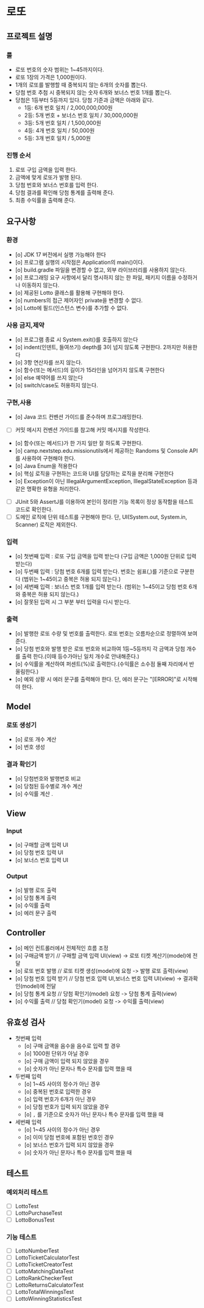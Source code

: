 # 로또 

## 프로젝트 설명
### 룰
- 로또 번호의 숫자 범위는 1~45까지이다.
- 로또 1장의 가격은 1,000원이다.
- 1개의 로또를 발행할 때 중복되지 않는 6개의 숫자를 뽑는다.
- 당첨 번호 추첨 시 중복되지 않는 숫자 6개와 보너스 번호 1개를 뽑는다.
- 당첨은 1등부터 5등까지 있다. 당첨 기준과 금액은 아래와 같다.
    - 1등: 6개 번호 일치 / 2,000,000,000원
    - 2등: 5개 번호 + 보너스 번호 일치 / 30,000,000원
    - 3등: 5개 번호 일치 / 1,500,000원
    - 4등: 4개 번호 일치 / 50,000원
    - 5등: 3개 번호 일치 / 5,000원

### 진행 순서
1) 로또 구입 금액을 입력 한다. 
2) 금액에 맞게 로또가 발행 된다. 
3) 당첨 번호와 보너스 번호를 입력 한다.
5) 당첨 결과를 확인해 당첨 통계를 출력해 준다.
6) 최종 수익률을 출력해 준다.

## 요구사항

### 환경
- [o] JDK 17 버전에서 실행 가능해야 한다
- [o] 프로그램 실행의 시작점은 Application의 main()이다.
- [o] build.gradle 파일을 변경할 수 없고, 외부 라이브러리를 사용하지 않는다.
- [o] 프로그래밍 요구 사항에서 달리 명시하지 않는 한 파일, 패키지 이름을 수정하거나 이동하지 않는다.
- [o] 제공된 Lotto 클래스를 활용해 구현해야 한다.
- [o] numbers의 접근 제어자인 private을 변경할 수 없다.
- [o] Lotto에 필드(인스턴스 변수)를 추가할 수 없다.

### 사용 금지,제약
- [o] 프로그램 종료 시 System.exit()를 호출하지 않는다
- [o] indent(인덴트, 들여쓰기) depth를 3이 넘지 않도록 구현한다. 2까지만 허용한다
- [o] 3항 연산자를 쓰지 않는다.
- [o] 함수(또는 메서드)의 길이가 15라인을 넘어가지 않도록 구현한다
- [o] else 예약어를 쓰지 않는다
- [o] switch/case도 허용하지 않는다.

### 구현,사용
- [o] Java 코드 컨벤션 가이드를 준수하며 프로그래밍한다. 
- [ ] 커밋 메시지 컨벤션 가이드를 참고해 커밋 메시지를 작성한다.
- [o] 함수(또는 메서드)가 한 가지 일만 잘 하도록 구현한다.
- [o] camp.nextstep.edu.missionutils에서 제공하는 Randoms 및 Console API를 사용하여 구현해야 한다.
- [o] Java Enum을 적용한다
- [o] 핵심 로직을 구현하는 코드와 UI를 담당하는 로직을 분리해 구현한다
- [o] Exception이 아닌 IllegalArgumentException, IllegalStateException 등과 같은 명확한 유형을 처리한다.
- [ ] JUnit 5와 AssertJ를 이용하여 본인이 정리한 기능 목록이 정상 동작함을 테스트 코드로 확인한다.
- [ ] 도메인 로직에 단위 테스트를 구현해야 한다. 단, UI(System.out, System.in, Scanner) 로직은 제외한다.

### 입력
- [o] 첫번째 입력 : 로또 구입 금액을 입력 받는다 (구입 금액은 1,000원 단위로 입력 받는다)
- [o] 두번째 입력 : 당첨 번호 6개를 입력 받는다. 번호는 쉼표(,)를 기준으로 구분한다 (범위는 1~45이고 중복은 허용 되지 않는다.)
- [o] 세번째 입력 : 보너스 번호 1개를 입력 받는다. (범위는 1~45이고 당첨 번호 6개와 중복은 허용 되지 않는다.)
- [o] 잘못된 입력 시 그 부분 부터 입력을 다시 받는다.

### 출력
- [o] 발행한 로또 수량 및 번호를 출력한다. 로또 번호는 오름차순으로 정렬하여 보여준다.
- [o] 당첨 번호와 발행 받은 로또 번호와 비교하여 1등~5등까지 각 금액과 당첨 개수를 출력 한다.(이때 등수가아닌 일치 개수로 안내해준다.) 
- [o] 수익률을 계산하여 퍼센트(%)로 출력한다.(수익률은 소수점 둘째 자리에서 반올림한다.)
- [o] 예외 상황 시 에러 문구를 출력해야 한다. 단, 에러 문구는 "[ERROR]"로 시작해야 한다.

## Model

### 로또 생성기
- [o] 로또 개수 계산
- [o] 번호 생성

### 결과 확인기
- [o] 당첨번호와 발행번호 비교
- [o] 당첨된 등수별로 개수 계산
- [o] 수익률 계산
 .
## View

### Input
- [o] 구매할 금액 입력 UI
- [o] 당첨 번호 입력 UI
- [o] 보너스 번호 입력 UI

### Output
- [o] 발행 로또 출력
- [o] 당첨 통계 출력
- [o] 수익률 출력
- [o] 에러 문구 출력 

## Controller
- [o] 메인 컨트롤러에서 전체적인 흐름 조정
- [o] 구매금액 받기  // 구매할 금액 입력 UI(view) -> 로또 티켓 계산기(model)에 전달
- [o] 로또 번호 발행  //  로또 티켓 생성(model)에 요청 -> 발행 로또 출력(view)
- [o] 당첨 번호 입력 받기 // 당첨 번호 입력 UI,보너스 번호 입력 UI(view) -> 결과확인(model)에 전달
- [o] 당첨 통계 요청  // 당첨 확인기(model) 요청 -> 당첨 통계 출력(view)
- [o] 수익률 출력 // 당첨 확인기(model) 요청 -> 수익률 출력(view)

## 유효성 검사
- 첫번째 입력
  - [o] 구매 금액을 음수을 음수로 입력 할 경우 
  - [o] 1000원 단위가 아닐 경우
  - [o] 구매 금액이 입력 되지 않았을 경우
  - [o] 숫자가 아닌 문자나 특수 문자를 입력 했을 때
- 두번째 입력 
  - [o] 1~45 사이의 정수가 아닌 경우
  - [o] 중복된 번호로 입력한 경우
  - [o] 입력 번호가 6개가 아닌 경우
  - [o] 당첨 번호가 입력 되지 않았을 경우
  - [o] `,` 를 기준으로 숫자가 아닌 문자나 특수 문자를 입력 했을 때
- 세번째 입력
  - [o] 1~45 사이의 정수가 아닌 경우
  - [o] 이미 당첨 번호에 포함된 번호인 경우
  - [o] 보너스 번호가 입력 되지 않았을 경우 
  - [o] 숫자가 아닌 문자나 특수 문자를 입력 했을 때

## 테스트

### 예외처리 테스트
- [ ] LottoTest
- [ ] LottoPurchaseTest 
- [ ] LottoBonusTest

### 기능 테스트
- [ ] LottoNumberTest
- [ ] LottoTicketCalculatorTest
- [ ] LottoTicketCreatorTest
- [ ] LottoMatchingDataTest
- [ ] LottoRankCheckerTest
- [ ] LottoReturnsCalculatorTest
- [ ] LottoTotalWinningsTest
- [ ] LottoWinningStatisticsTest 
